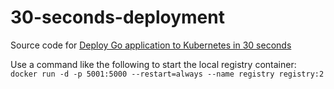 # 30-seconds-deployment

Source code for [Deploy Go application to Kubernetes in 30 seconds](https://medium.com/@sergey.kolodyazhnyy/deploy-go-application-to-kubernetes-in-30-seconds-ebff0f51d67b)

Use a command like the following to start the local registry container:
`docker run -d -p 5001:5000 --restart=always --name registry registry:2`